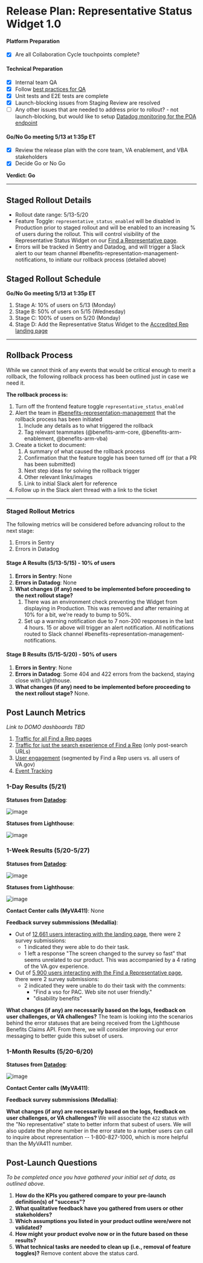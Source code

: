 # Release Plan: Representative Status Widget 1.0

#### Platform Preparation
- [x] Are all Collaboration Cycle touchpoints complete?

#### Technical Preparation
- [x] Internal team QA
- [x] Follow [best practices for QA](https://depo-platform-documentation.scrollhelp.site/developer-docs/qa-and-accessibility-testing)
- [x] Unit tests and E2E tests are complete
- [x] Launch-blocking issues from Staging Review are resolved
- [ ] Any other issues that are needed to address prior to rollout? - not launch-blocking, but would like to setup [Datadog monitoring for the POA endpoint](https://github.com/department-of-veterans-affairs/va.gov-team/issues/82963)

#### Go/No Go meeting 5/13 at 1:35p ET
- [x] Review the release plan with the core team, VA enablement, and VBA stakeholders
- [x] Decide Go or No Go

**Verdict: Go**

***

## Staged Rollout Details

- Rollout date range: 5/13-5/20
- Feature Toggle: `representative_status_enabled` will be disabled in Production prior to staged rollout and will be enabled to an increasing % of users during the rollout. This will control visibility of the Representative Status Widget on our [Find a Representative page](https://www.va.gov/get-help-from-accredited-representative/find-rep/).
- Errors will be tracked in Sentry and Datadog, and will trigger a Slack alert to our team channel #benefits-representation-management-notifications, to initiate our rollback process (detailed above)


## Staged Rollout Schedule
**Go/No Go meeting 5/13 at 1:35p ET**
1. Stage A: 10% of users on 5/13 (Monday)
2. Stage B: 50% of users on 5/15 (Wednesday)
3. Stage C: 100% of users on 5/20 (Monday)
4. Stage D: Add the Representative Status Widget to the [Accredited Rep landing page](https://www.va.gov/get-help-from-accredited-representative/)

*** 

## Rollback Process

While we cannot think of any events that would be critical enough to merit a rollback, the following rollback process has been outlined just in case we need it.

**The rollback process is:**
1. Turn off the frontend feature toggle `representative_status_enabled`
2. Alert the team in [#benefits-representation-management](https://slack.com/archives/C05L6HSJLHM) that the rollback process has been initiated
   1. Include any details as to what triggered the rollback
   2. Tag relevant teammates (@benefits-arm-core, @benefits-arm-enablement, @benefits-arm-vba)
3. Create a ticket to document:
   1. A summary of what caused the rollback process
   2. Confirmation that the feature toggle has been turned off (or that a PR has been submitted)
   3. Next step ideas for solving the rollback trigger
   4. Other relevant links/images
   5. Link to initial Slack alert for reference
4. Follow up in the Slack alert thread with a link to the ticket

***

### Staged Rollout Metrics

The following metrics will be considered before advancing rollout to the next stage:

1. Errors in Sentry
2. Errors in Datadog

#### Stage A Results (5/13-5/15) - 10% of users

1. **Errors in Sentry**: None
2. **Errors in Datadog**: None
3. **What changes (if any) need to be implemented before proceeding to the next rollout stage?**
   1. There was an environment check preventing the Widget from displaying in Production.  This was removed and after remaining at 10% for a bit, we're ready to bump to 50%.
   2. Set up a warning notification due to 7 non-200 responses in the last 4 hours. 15 or above will trigger an alert notification.  All notifications routed to Slack channel #benefits-representation-management-notifications.

#### Stage B Results (5/15-5/20) - 50% of users

1. **Errors in Sentry**: None
2. **Errors in Datadog**: Some 404 and 422 errors from the backend, staying close with Lighthouse.
3. **What changes (if any) need to be implemented before proceeding to the next rollout stage?** None.

## Post Launch Metrics

_Link to DOMO dashboards TBD_

1. [Traffic for all Find a Rep pages](https://analytics.google.com/analytics/web/#/report/content-pages/a50123418w177519031p176188361/_u.date00=20240310&_u.date01=20240319&explorer-table.plotKeys=%5B%5D&explorer-table.filter=get-help-from-accredited-representative/)
2. [Traffic for just the search experience of Find a Rep](https://analytics.google.com/analytics/web/#/report/content-pages/a50123418w177519031p176188361/_u.date00=20240311&_u.date01=20240318&explorer-table.plotKeys=%5B%5D&explorer-table.advFilter=%5B%5B0,%22analytics.pagePath%22,%22BW%22,%22www.va.gov~2Fget-help-from-accredited-representative~2Ffind-rep~2F%3F%22,0%5D%5D/) (only post-search URLs)
3. [User engagement](https://analytics.google.com/analytics/web/#/report/visitors-overview/a50123418w177519031p176188361/_u.date00=20240312&_u.date01=20240318&_.useg=user0ChHUWxaSUWm-5ocHKwm0Q,user_5CvEnKiSOmYYMHT8kTpQQ,builtin1&overview-dimensionSummary.selectedGroup=system&overview-dimensionSummary.selectedDimension=analytics.browser/) (segmented by Find a Rep users vs. all users of VA.gov)
4. [Event Tracking](https://analytics.google.com/analytics/web/#/report/content-event-pages/a50123418w177519031p176188361/_u.date00=20240311&_u.date01=20240413&_.useg=&_r.drilldown=analytics.pagePath:www.va.gov~2Fget-help-from-accredited-representative~2Ffind-rep~2F,analytics.eventCategory:Interactions&explorer-table.plotKeys=%5B%5D&explorer-table.rowCount=50&explorer-graphOptions.selected=analytics.nthDay/)

### 1-Day Results (5/21)

**Statuses from [Datadog](https://vagov.ddog-gov.com/logs?query=%40payload.controller%3A%22RepresentationManagement%3A%3AV0%3A%3APowerOfAttorneyController%22&agg_m=count&agg_m_source=base&agg_t=count&cols=host%2Cservice&fromUser=true&messageDisplay=inline&refresh_mode=sliding&storage=hot&stream_sort=desc&viz=stream&from_ts=1716302570635&to_ts=1716316970635&live=true)**:

![image](https://github.com/department-of-veterans-affairs/va.gov-team/assets/142453186/eaa14cc1-3d8e-4043-879d-984ae73d2bf8)

**Statuses from Lighthouse**:

![image](https://github.com/department-of-veterans-affairs/va.gov-team/assets/142453186/608c75bf-e0b9-4639-b20a-9911cbfffba8)

### 1-Week Results (5/20-5/27)

**Statuses from [Datadog](https://vagov.ddog-gov.com/logs?query=%40payload.controller%3A%22RepresentationManagement%3A%3AV0%3A%3APowerOfAttorneyController%22&agg_m=count&agg_m_source=base&agg_t=count&cols=host%2Cservice&fromUser=true&messageDisplay=inline&refresh_mode=sliding&storage=hot&stream_sort=desc&viz=stream&from_ts=1716302570635&to_ts=1716316970635&live=true)**:

![image](https://github.com/department-of-veterans-affairs/va.gov-team/assets/142453186/e8f38e79-38a4-45e0-aa08-2da3cc9a79b5)

**Statuses from Lighthouse**:

![image](https://github.com/department-of-veterans-affairs/va.gov-team/assets/142453186/594b20c7-a3dd-4edc-91a9-2ee26db6109e)

**Contact Center calls (MyVA411)**: None

**Feedback survey submmissions (Medallia)**:  
- Out of [12,661 users interacting with the landing page](https://analytics.google.com/analytics/web/#/report/visitors-overview/a50123418w177519031p176188361/_u.date00=20240520&_u.date01=20240527&_.useg=user0ChHUWxaSUWm-5ocHKwm0Q,user_5CvEnKiSOmYYMHT8kTpQQ,builtin1&overview-dimensionSummary.selectedGroup=system&overview-dimensionSummary.selectedDimension=analytics.browser/), there were 2 survey submissions:
   - 1 indicated they were able to do their task.
   - 1 left a response "The screen changed to the survey so fast" that seems unrelated to our product.  This was accompanied by a 4 rating of the VA.gov experience.
- Out of [5,900 users interacting with the Find a Representative page](https://analytics.google.com/analytics/web/#/report/visitors-overview/a50123418w177519031p176188361/_u.date00=20240520&_u.date01=20240527&_.useg=user0ChHUWxaSUWm-5ocHKwm0Q,user_5CvEnKiSOmYYMHT8kTpQQ,builtin1&overview-dimensionSummary.selectedGroup=system&overview-dimensionSummary.selectedDimension=analytics.browser/), there were 2 survey submissions:
   - 2 indicated they were unable to do their task with the comments:
      - "Find a vso for PAC. Web site not user friendly."
      - "disability benefits"

**What changes (if any) are necessarily based on the logs, feedback on user challenges, or VA challenges?** The team is looking into the scenarios behind the error statuses that are being received from the Lighthouse Benefits Claims API.  From there, we will consider improving our error messaging to better guide this subset of users.

### 1-Month Results (5/20-6/20)

**Statuses from [Datadog](https://vagov.ddog-gov.com/logs?query=%40payload.controller%3A%22RepresentationManagement%3A%3AV0%3A%3APowerOfAttorneyController%22&agg_m=count&agg_m_source=base&agg_t=count&cols=host%2Cservice&fromUser=true&messageDisplay=inline&refresh_mode=sliding&storage=hot&stream_sort=desc&viz=stream&from_ts=1716302570635&to_ts=1716316970635&live=true)**:

![image](https://github.com/department-of-veterans-affairs/va.gov-team/assets/142453186/2790b0fc-b55b-43ac-b3e0-4814bee84b49)

**Contact Center calls (MyVA411)**: 

**Feedback survey submmissions (Medallia)**:  

**What changes (if any) are necessarily based on the logs, feedback on user challenges, or VA challenges?** 
We will associate the `422` status with the "No representative" state to better inform that subest of users.  We will also update the phone number in the error state to a number users can call to inquire about representation -- 1-800-827-1000, which is more helpful than the MyVA411 number.


## Post-Launch Questions

_To be completed once you have gathered your initial set of data, as outlined above._

1. **How do the KPIs you gathered compare to your pre-launch definition(s) of "success"?**
2. **What qualitative feedback have you gathered from users or other stakeholders?** 
3. **Which assumptions you listed in your product outline were/were not validated?**
4. **How might your product evolve now or in the future based on these results?** 
5. **What technical tasks are needed to clean up (i.e., removal of feature toggles)?** Remove content above the status card.
